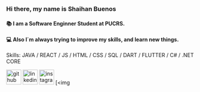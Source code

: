 ### Hi there, my name is Shaihan Buenos
####  📚 I am a Software Enginner Student at PUCRS. 
####  💻 Also I´m always trying to improve my skills, and learn new things.   

Skills: JAVA / REACT / JS / HTML / CSS / SQL / DART / FLUTTER / C# / .NET CORE



[<img src='https://cdn.jsdelivr.net/npm/simple-icons@3.0.1/icons/github.svg' alt='github' height='40'>](https://github.com/ShaihanBuenos)  [<img src='https://cdn.jsdelivr.net/npm/simple-icons@3.0.1/icons/linkedin.svg' alt='linkedin' height='40'>](https://www.linkedin.com/in/shaihan-augusto-buenos-regoso-a337501b5/)  [<img src='https://cdn.jsdelivr.net/npm/simple-icons@3.0.1/icons/instagram.svg' alt='instagram' height='40'>](https://www.instagram.com/b_Shaihan/)  [<img 

 

